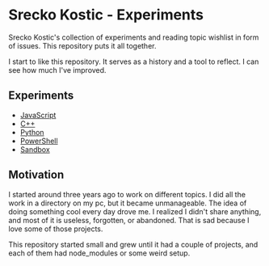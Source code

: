 # Srecko Kostic - Experiments

Srecko Kostic's collection of experiments and reading topic wishlist in form of issues. This repository puts it all together.

I start to like this repository. It serves as a history and a tool to reflect. I can see how much I've improved.

## Experiments

- [JavaScript](./javascript)
- [C++](./cpp)
- [Python](./python)
- [PowerShell](./powershell)
- [Sandbox](./sandbox)

## Motivation

I started around three years ago to work on different topics. I did all the work in a directory on my pc, but it became unmanageable. The idea of doing something cool every day drove me. I realized I didn't share anything, and most of it is useless, forgotten, or abandoned. That is sad because I love some of those projects.

This repository started small and grew until it had a couple of projects, and each of them had node_modules or some weird setup.
